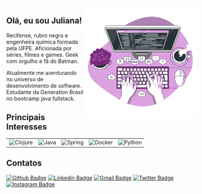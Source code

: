 <img align="right" width="300" height="300" src="https://github.com/julianarpaz/julianarpaz/blob/main/code%20(1).svg">

<h2>Olá, eu sou Juliana! </h2>

Recifense, rubro negra e engenheira química formada pela UFPE.
Aficionada por séries, filmes e games. Geek com orgulho e fã do Batman.

Atualmente me aventurando no universo de desenvolvimento de software.
Estudante da Generation Brasil no bootcamp java fullstack.


<h2>Principais Interesses</h2>

<table>
    <tr>
        <td><img alt="Clojure" src="https://img.shields.io/badge/clojure-236DB33F?style=for-the-badge&logo=clojure&logoColor=white"/></td>
        <td><img alt="Java" src="https://img.shields.io/badge/java-%23ED8B00.svg?&style=for-the-badge&logo=java&logoColor=white"/></td>
        <td><img alt="Spring" src="https://img.shields.io/badge/spring-%236DB33F.svg?&style=for-the-badge&logo=spring&logoColor=white"/></td>
        <td><img alt="Docker" src="https://img.shields.io/badge/docker-%230db7ed.svg?&style=for-the-badge&logo=docker&logoColor=white"/></td>
        <td><img alt="Python" src="https://img.shields.io/badge/python-14354C?style=for-the-badge&logo=python&logoColor=white"/></td>
    </tr>
</table>

<h2>Contatos</h2>

[![Github Badge](https://img.shields.io/badge/-Github-000?style=flat-square&logo=Github&logoColor=white&link=link_do_seu_perfil_no_github)](https://github.com/julianarpaz)
[![Linkedin Badge](https://img.shields.io/badge/-LinkedIn-blue?style=flat-square&logo=Linkedin&logoColor=white&link=link_do_seu_perfil_no_linkedin)](https://www.linkedin.com/in/juliana-paz/)
[![Gmail Badge](https://img.shields.io/badge/-Gmail-c14438?style=flat-square&logo=Gmail&logoColor=white&link=mailto:seu_email)](mailto:julianarpaz@gmail.com)
[![Twitter Badge](https://img.shields.io/badge/-Twitter-00acee?style=flat-square&logo=Twitter&logoColor=white&link=link_do_seu_perfil_do_twitter)](https://twitter.com/jubinhacodes)
[![Instagram Badge](https://img.shields.io/badge/Instagram-dd2a7b?style=flat-square&logo=instagram&logoColor=white&link_do_seu_perfil_no_instagram)](https://www.instagram.com/julianarpaz/)
